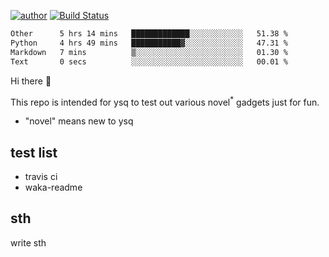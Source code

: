 [![author](https://img.shields.io/badge/author-ysq-green)](https://github.com/Yang-Shiqin)
[![Build Status](https://app.travis-ci.com/Yang-Shiqin/testall.svg?branch=main)](https://app.travis-ci.com/Yang-Shiqin/testall)

<!--START_SECTION:waka-->

```txt
Other      5 hrs 14 mins   █████████████░░░░░░░░░░░░   51.38 %
Python     4 hrs 49 mins   ███████████▓░░░░░░░░░░░░░   47.31 %
Markdown   7 mins          ▒░░░░░░░░░░░░░░░░░░░░░░░░   01.30 %
Text       0 secs          ░░░░░░░░░░░░░░░░░░░░░░░░░   00.01 %
```

<!--END_SECTION:waka-->

Hi there 👋

This repo is intended for ysq to test out various novel<sup>*</sup> gadgets just for fun.

- "novel" means new to ysq

## test list
- travis ci
- waka-readme


## sth
write sth

